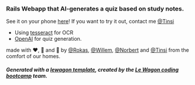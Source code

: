 ### Rails Webapp that AI-generates a quiz based on study notes. 

See it on your phone [here](https://quickquizz.me)! If you want to try it out, contact me  [@Tinsi](mailto:tensaemamo@protonmail.com?subject=QuickQuizz%20Trial%20login) 

- Using [tesseract](https://github.com/dannnylo/rtesseract) for OCR
- [OpenAI](https://platform.openai.com/docs/api-reference) for quiz generation.


made with ❤️, 🍵 and 🥵 by [@Rokas](https://github.com/rokastas), [@Willem](https://github.com/willem-kriek), [@Norbert](https://github.com/norife) and [@Tinsi](https://github.com/crescendolll) from the comfort of our homes.
##### Generated with a [lewagon template](https://github.com/lewagon/rails-templates), created by the [Le Wagon coding bootcamp](https://www.lewagon.com) team.
